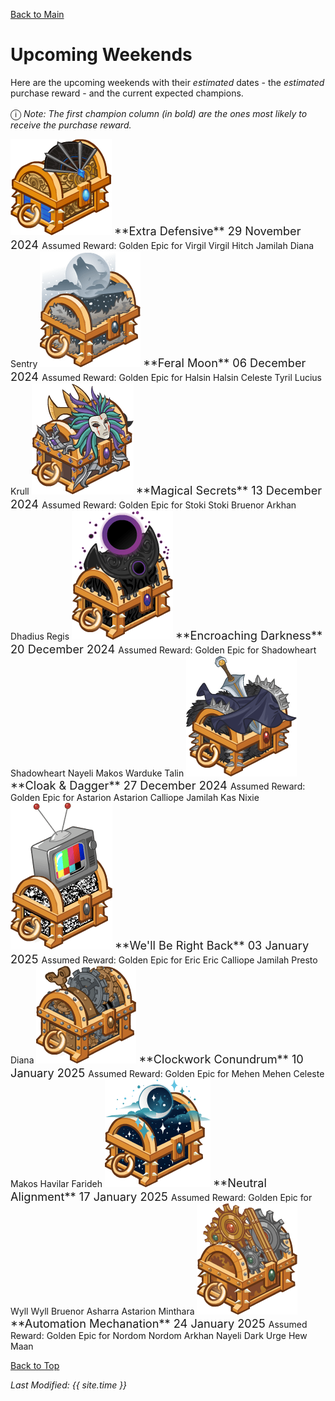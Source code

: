 [Back to Main](index.md)

# Upcoming Weekends

Here are the upcoming weekends with their *estimated* dates - the *estimated* purchase reward - and the current expected champions.

<span style="font-size:1.2em;">ⓘ</span> *Note: The first champion column (in bold) are the ones most likely to receive the purchase reward.*

<span class="weekendsTableColumn">
    <span class="weekendTableRow">
        <span class="weekendTableIcon">
            <img src="images/weekends/708.png">
        </span>
        <span class="weekendTableMain">
            <span class="weekendTableTitleRow">
                <span class="weekendTableContents" style="font-size:1.3em">
                    **Extra Defensive**
                </span>
                <span class="weekendTableContents" style="font-size:1.3em">
                    29 November 2024
                </span>
            </span>
            <span class="weekendTableContentBlock">
                <span class="weekendTableReward">
                    <span class="weekendTableContents" style="padding-top:5px">
                        Assumed Reward:
                    </span>
                    <span class="weekendTableContents">
                        Golden Epic for Virgil
                    </span>
                </span>
                <span class="weekendTableChampions">
                    <span class="weekendTableChampion" style="background-image:url('images/portraits/virgil.png'">
                        Virgil
                    </span>
                    <span class="weekendTableChampion" style="background-image:url('images/portraits/hitch.png'">
                        Hitch
                    </span>
                    <span class="weekendTableChampion" style="background-image:url('images/portraits/jamilah.png'">
                        Jamilah
                    </span>
                    <span class="weekendTableChampion" style="background-image:url('images/portraits/diana.png'">
                        Diana
                    </span>
                    <span class="weekendTableChampion" style="background-image:url('images/portraits/sentry.png'">
                        Sentry
                    </span>
                </span>
            </span>
        </span>
    </span>
    <span class="weekendTableRow">
        <span class="weekendTableIcon">
            <img src="images/weekends/709.png">
        </span>
        <span class="weekendTableMain">
            <span class="weekendTableTitleRow">
                <span class="weekendTableContents" style="font-size:1.3em">
                    **Feral Moon**
                </span>
                <span class="weekendTableContents" style="font-size:1.3em">
                    06 December 2024
                </span>
            </span>
            <span class="weekendTableContentBlock">
                <span class="weekendTableReward">
                    <span class="weekendTableContents" style="padding-top:5px">
                        Assumed Reward:
                    </span>
                    <span class="weekendTableContents">
                        Golden Epic for Halsin
                    </span>
                </span>
                <span class="weekendTableChampions">
                    <span class="weekendTableChampion" style="background-image:url('images/portraits/halsin.png'">
                        Halsin
                    </span>
                    <span class="weekendTableChampion" style="background-image:url('images/portraits/celeste.png'">
                        Celeste
                    </span>
                    <span class="weekendTableChampion" style="background-image:url('images/portraits/tyril.png'">
                        Tyril
                    </span>
                    <span class="weekendTableChampion" style="background-image:url('images/portraits/lucius.png'">
                        Lucius
                    </span>
                    <span class="weekendTableChampion" style="background-image:url('images/portraits/krull.png'">
                        Krull
                    </span>
                </span>
            </span>
        </span>
    </span>
    <span class="weekendTableRow">
        <span class="weekendTableIcon">
            <img src="images/weekends/710.png">
        </span>
        <span class="weekendTableMain">
            <span class="weekendTableTitleRow">
                <span class="weekendTableContents" style="font-size:1.3em">
                    **Magical Secrets**
                </span>
                <span class="weekendTableContents" style="font-size:1.3em">
                    13 December 2024
                </span>
            </span>
            <span class="weekendTableContentBlock">
                <span class="weekendTableReward">
                    <span class="weekendTableContents" style="padding-top:5px">
                        Assumed Reward:
                    </span>
                    <span class="weekendTableContents">
                        Golden Epic for Stoki
                    </span>
                </span>
                <span class="weekendTableChampions">
                    <span class="weekendTableChampion" style="background-image:url('images/portraits/stoki.png'">
                        Stoki
                    </span>
                    <span class="weekendTableChampion" style="background-image:url('images/portraits/bruenor.png'">
                        Bruenor
                    </span>
                    <span class="weekendTableChampion" style="background-image:url('images/portraits/arkhan.png'">
                        Arkhan
                    </span>
                    <span class="weekendTableChampion" style="background-image:url('images/portraits/dhadius.png'">
                        Dhadius
                    </span>
                    <span class="weekendTableChampion" style="background-image:url('images/portraits/regis.png'">
                        Regis
                    </span>
                </span>
            </span>
        </span>
    </span>
    <span class="weekendTableRow">
        <span class="weekendTableIcon">
            <img src="images/weekends/711.png">
        </span>
        <span class="weekendTableMain">
            <span class="weekendTableTitleRow">
                <span class="weekendTableContents" style="font-size:1.3em">
                    **Encroaching Darkness**
                </span>
                <span class="weekendTableContents" style="font-size:1.3em">
                    20 December 2024
                </span>
            </span>
            <span class="weekendTableContentBlock">
                <span class="weekendTableReward">
                    <span class="weekendTableContents" style="padding-top:5px">
                        Assumed Reward:
                    </span>
                    <span class="weekendTableContents">
                        Golden Epic for Shadowheart
                    </span>
                </span>
                <span class="weekendTableChampions">
                    <span class="weekendTableChampion" style="background-image:url('images/portraits/shadowheart.png'">
                        Shadowheart
                    </span>
                    <span class="weekendTableChampion" style="background-image:url('images/portraits/nayeli.png'">
                        Nayeli
                    </span>
                    <span class="weekendTableChampion" style="background-image:url('images/portraits/makos.png'">
                        Makos
                    </span>
                    <span class="weekendTableChampion" style="background-image:url('images/portraits/warduke.png'">
                        Warduke
                    </span>
                    <span class="weekendTableChampion" style="background-image:url('images/portraits/talin.png'">
                        Talin
                    </span>
                </span>
            </span>
        </span>
    </span>
    <span class="weekendTableRow">
        <span class="weekendTableIcon">
            <img src="images/weekends/712.png">
        </span>
        <span class="weekendTableMain">
            <span class="weekendTableTitleRow">
                <span class="weekendTableContents" style="font-size:1.3em">
                    **Cloak & Dagger**
                </span>
                <span class="weekendTableContents" style="font-size:1.3em">
                    27 December 2024
                </span>
            </span>
            <span class="weekendTableContentBlock">
                <span class="weekendTableReward">
                    <span class="weekendTableContents" style="padding-top:5px">
                        Assumed Reward:
                    </span>
                    <span class="weekendTableContents">
                        Golden Epic for Astarion
                    </span>
                </span>
                <span class="weekendTableChampions">
                    <span class="weekendTableChampion" style="background-image:url('images/portraits/astarion.png'">
                        Astarion
                    </span>
                    <span class="weekendTableChampion" style="background-image:url('images/portraits/calliope.png'">
                        Calliope
                    </span>
                    <span class="weekendTableChampion" style="background-image:url('images/portraits/jamilah.png'">
                        Jamilah
                    </span>
                    <span class="weekendTableChampion" style="background-image:url('images/portraits/kas.png'">
                        Kas
                    </span>
                    <span class="weekendTableChampion" style="background-image:url('images/portraits/nixie.png'">
                        Nixie
                    </span>
                </span>
            </span>
        </span>
    </span>
    <span class="weekendTableRow">
        <span class="weekendTableIcon">
            <img src="images/weekends/715.png">
        </span>
        <span class="weekendTableMain">
            <span class="weekendTableTitleRow">
                <span class="weekendTableContents" style="font-size:1.3em">
                    **We'll Be Right Back**
                </span>
                <span class="weekendTableContents" style="font-size:1.3em">
                    03 January 2025
                </span>
            </span>
            <span class="weekendTableContentBlock">
                <span class="weekendTableReward">
                    <span class="weekendTableContents" style="padding-top:5px">
                        Assumed Reward:
                    </span>
                    <span class="weekendTableContents">
                        Golden Epic for Eric
                    </span>
                </span>
                <span class="weekendTableChampions">
                    <span class="weekendTableChampion" style="background-image:url('images/portraits/eric.png'">
                        Eric
                    </span>
                    <span class="weekendTableChampion" style="background-image:url('images/portraits/calliope.png'">
                        Calliope
                    </span>
                    <span class="weekendTableChampion" style="background-image:url('images/portraits/jamilah.png'">
                        Jamilah
                    </span>
                    <span class="weekendTableChampion" style="background-image:url('images/portraits/presto.png'">
                        Presto
                    </span>
                    <span class="weekendTableChampion" style="background-image:url('images/portraits/diana.png'">
                        Diana
                    </span>
                </span>
            </span>
        </span>
    </span>
    <span class="weekendTableRow">
        <span class="weekendTableIcon">
            <img src="images/weekends/716.png">
        </span>
        <span class="weekendTableMain">
            <span class="weekendTableTitleRow">
                <span class="weekendTableContents" style="font-size:1.3em">
                    **Clockwork Conundrum**
                </span>
                <span class="weekendTableContents" style="font-size:1.3em">
                    10 January 2025
                </span>
            </span>
            <span class="weekendTableContentBlock">
                <span class="weekendTableReward">
                    <span class="weekendTableContents" style="padding-top:5px">
                        Assumed Reward:
                    </span>
                    <span class="weekendTableContents">
                        Golden Epic for Mehen
                    </span>
                </span>
                <span class="weekendTableChampions">
                    <span class="weekendTableChampion" style="background-image:url('images/portraits/mehen.png'">
                        Mehen
                    </span>
                    <span class="weekendTableChampion" style="background-image:url('images/portraits/celeste.png'">
                        Celeste
                    </span>
                    <span class="weekendTableChampion" style="background-image:url('images/portraits/makos.png'">
                        Makos
                    </span>
                    <span class="weekendTableChampion" style="background-image:url('images/portraits/havilar.png'">
                        Havilar
                    </span>
                    <span class="weekendTableChampion" style="background-image:url('images/portraits/farideh.png'">
                        Farideh
                    </span>
                </span>
            </span>
        </span>
    </span>
    <span class="weekendTableRow">
        <span class="weekendTableIcon">
            <img src="images/weekends/717.png">
        </span>
        <span class="weekendTableMain">
            <span class="weekendTableTitleRow">
                <span class="weekendTableContents" style="font-size:1.3em">
                    **Neutral Alignment**
                </span>
                <span class="weekendTableContents" style="font-size:1.3em">
                    17 January 2025
                </span>
            </span>
            <span class="weekendTableContentBlock">
                <span class="weekendTableReward">
                    <span class="weekendTableContents" style="padding-top:5px">
                        Assumed Reward:
                    </span>
                    <span class="weekendTableContents">
                        Golden Epic for Wyll
                    </span>
                </span>
                <span class="weekendTableChampions">
                    <span class="weekendTableChampion" style="background-image:url('images/portraits/wyll.png'">
                        Wyll
                    </span>
                    <span class="weekendTableChampion" style="background-image:url('images/portraits/bruenor.png'">
                        Bruenor
                    </span>
                    <span class="weekendTableChampion" style="background-image:url('images/portraits/asharra.png'">
                        Asharra
                    </span>
                    <span class="weekendTableChampion" style="background-image:url('images/portraits/astarion.png'">
                        Astarion
                    </span>
                    <span class="weekendTableChampion" style="background-image:url('images/portraits/minthara.png'">
                        Minthara
                    </span>
                </span>
            </span>
        </span>
    </span>
    <span class="weekendTableRow">
        <span class="weekendTableIcon">
            <img src="images/weekends/718.png">
        </span>
        <span class="weekendTableMain">
            <span class="weekendTableTitleRow">
                <span class="weekendTableContents" style="font-size:1.3em">
                    **Automation Mechanation**
                </span>
                <span class="weekendTableContents" style="font-size:1.3em">
                    24 January 2025
                </span>
            </span>
            <span class="weekendTableContentBlock">
                <span class="weekendTableReward">
                    <span class="weekendTableContents" style="padding-top:5px">
                        Assumed Reward:
                    </span>
                    <span class="weekendTableContents">
                        Golden Epic for Nordom
                    </span>
                </span>
                <span class="weekendTableChampions">
                    <span class="weekendTableChampion" style="background-image:url('images/portraits/nordom.png'">
                        Nordom
                    </span>
                    <span class="weekendTableChampion" style="background-image:url('images/portraits/arkhan.png'">
                        Arkhan
                    </span>
                    <span class="weekendTableChampion" style="background-image:url('images/portraits/nayeli.png'">
                        Nayeli
                    </span>
                    <span class="weekendTableChampion" style="background-image:url('images/portraits/darkurge.png'">
                        Dark Urge
                    </span>
                    <span class="weekendTableChampion" style="background-image:url('images/portraits/hewmaan.png'">
                        Hew Maan
                    </span>
                </span>
            </span>
        </span>
    </span>
</span>

[Back to Top](#top)

*Last Modified: {{ site.time }}*
